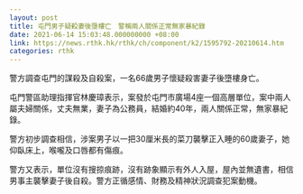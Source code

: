 ```yaml
---
layout: post
title: 屯門男子疑殺妻後墮樓亡　警稱兩人關係正常無家暴紀錄
date: 2021-06-14 15:03:48.000000000 +08:00
link: https://news.rthk.hk/rthk/ch/component/k2/1595792-20210614.htm
categories: rthk
---
```


警方調查屯門的謀殺及自殺案，一名66歲男子懷疑殺害妻子後墮樓身亡。

屯門警區助理指揮官林慶璋表示，案發於屯門市廣場4座一個高層單位，案中兩人屬夫婦關係，丈夫無業，妻子為公務員，結婚約40年，兩人關係正常，無家暴紀錄。

警方初步調查相信，涉案男子以一把30厘米長的菜刀襲擊正入睡的60歲妻子，她仰臥床上，喉嚨及口唇都有傷痕。

警方又表示，單位沒有搜掠痕跡，沒有跡象顯示有外人入屋，屋內並無遺書，相信男事主襲擊妻子後自殺。警方正循感情、財務及精神狀況調查犯案動機。
